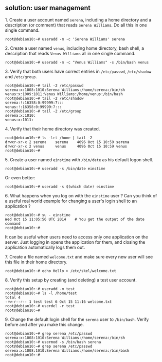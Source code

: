 ## solution: user management

1\. Create a user account named `serena`, including a home directory and
a description (or comment) that reads `Serena Williams`. Do all this in
one single command.

    root@debian10:~# useradd -m -c 'Serena Williams' serena

2\. Create a user named `venus`, including home directory, bash shell, a
description that reads `Venus Williams` all in one single command.

    root@debian10:~# useradd -m -c "Venus Williams" -s /bin/bash venus

3\. Verify that both users have correct entries in `/etc/passwd`,
`/etc/shadow` and `/etc/group`.

    root@debian10:~# tail -2 /etc/passwd
    serena:x:1008:1010:Serena Williams:/home/serena:/bin/sh
    venus:x:1009:1011:Venus Williams:/home/venus:/bin/bash
    root@debian10:~# tail -2 /etc/shadow
    serena:!:16358:0:99999:7:::
    venus:!:16358:0:99999:7:::
    root@debian10:~# tail -2 /etc/group
    serena:x:1010:
    venus:x:1011:

4\. Verify that their home directory was created.

    root@debian10:~# ls -lrt /home | tail -2
    drwxr-xr-x 2 serena    serena    4096 Oct 15 10:50 serena
    drwxr-xr-x 2 venus     venus     4096 Oct 15 10:59 venus
    root@debian10:~#

5\. Create a user named `einstime` with `/bin/date` as his default logon
shell.

    root@debian10:~# useradd -s /bin/date einstime

Or even better:

    root@debian10:~# useradd -s $(which date) einstime

6\. What happens when you log on with the `einstime` user ? Can you
think of a useful real world example for changing a user\'s login shell
to an application ?

    root@debian10:~# su - einstime
    Wed Oct 15 11:05:56 UTC 2014    # You get the output of the date command
    root@debian10:~#

It can be useful when users need to access only one application on the
server. Just logging in opens the application for them, and closing the
application automatically logs them out.

7\. Create a file named `welcome.txt` and make sure every new user will
see this file in their home directory.

    root@debian10:~# echo Hello > /etc/skel/welcome.txt

8\. Verify this setup by creating (and deleting) a test user account.

    root@debian10:~# useradd -m test
    root@debian10:~# ls -l /home/test
    total 4
    -rw-r--r-- 1 test test 6 Oct 15 11:16 welcome.txt
    root@debian10:~# userdel -r test
    root@debian10:~#

9\. Change the default login shell for the `serena` user to `/bin/bash`.
Verify before and after you make this change.

    root@debian10:~# grep serena /etc/passwd
    serena:x:1008:1010:Serena Williams:/home/serena:/bin/sh
    root@debian10:~# usermod -s /bin/bash serena
    root@debian10:~# grep serena /etc/passwd
    serena:x:1008:1010:Serena Williams:/home/serena:/bin/bash
    root@debian10:~#


